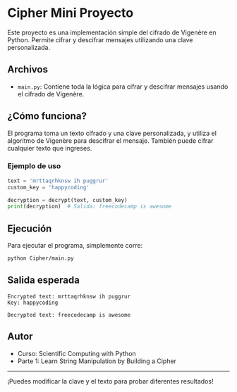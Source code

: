 # Cipher Mini Proyecto

Este proyecto es una implementación simple del cifrado de Vigenère en Python. Permite cifrar y descifrar mensajes utilizando una clave personalizada.

## Archivos
- `main.py`: Contiene toda la lógica para cifrar y descifrar mensajes usando el cifrado de Vigenère.

## ¿Cómo funciona?
El programa toma un texto cifrado y una clave personalizada, y utiliza el algoritmo de Vigenère para descifrar el mensaje. También puede cifrar cualquier texto que ingreses.

### Ejemplo de uso
```python
text = 'mrttaqrhknsw ih puggrur'
custom_key = 'happycoding'

decryption = decrypt(text, custom_key)
print(decryption)  # Salida: freecodecamp is awesome
```

## Ejecución
Para ejecutar el programa, simplemente corre:

```bash
python Cipher/main.py
```

## Salida esperada
```
Encrypted text: mrttaqrhknsw ih puggrur
Key: happycoding

Decrypted text: freecodecamp is awesome
```

## Autor
- Curso: Scientific Computing with Python
- Parte 1: Learn String Manipulation by Building a Cipher

---
¡Puedes modificar la clave y el texto para probar diferentes resultados!
